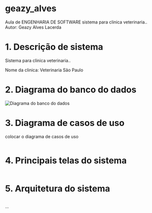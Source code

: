 # geazy_alves
Aula de ENGENHARIA DE SOFTWARE
sistema para clinica veterinaria..
 Autor: Geazy Alves Lacerda  

# 1. Descrição de sistema
 Sistema para clinica veterinaria..
 
 Nome da clinica: Veterinaria São Paulo

 # 2. Diagrama do banco do dados

![Diagrama do banco do dados]()

 # 3. Diagrama de casos de uso
 colocar o diagrama de casos de uso

![]()

 # 4. Principais telas do sistema 
![]()

 
 # 5. Arquitetura do sistema 
![]()

...